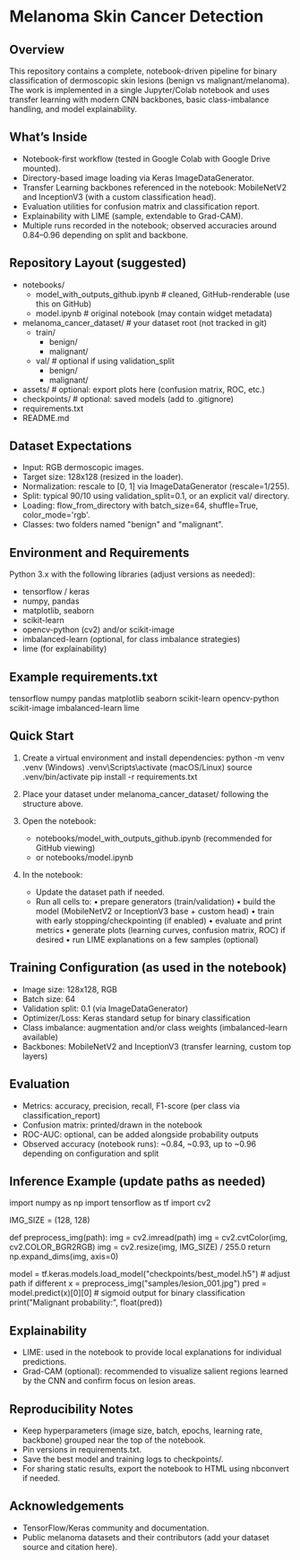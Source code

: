 Melanoma Skin Cancer Detection
===============================

Overview
--------
This repository contains a complete, notebook-driven pipeline for binary classification of dermoscopic skin lesions (benign vs malignant/melanoma). The work is implemented in a single Jupyter/Colab notebook and uses transfer learning with modern CNN backbones, basic class-imbalance handling, and model explainability.

What’s Inside
-------------
- Notebook-first workflow (tested in Google Colab with Google Drive mounted).
- Directory-based image loading via Keras ImageDataGenerator.
- Transfer Learning backbones referenced in the notebook: MobileNetV2 and InceptionV3 (with a custom classification head).
- Evaluation utilities for confusion matrix and classification report.
- Explainability with LIME (sample, extendable to Grad-CAM).
- Multiple runs recorded in the notebook; observed accuracies around 0.84–0.96 depending on split and backbone.

Repository Layout (suggested)
-----------------------------
- notebooks/
  - model_with_outputs_github.ipynb   # cleaned, GitHub-renderable (use this on GitHub)
  - model.ipynb                       # original notebook (may contain widget metadata)
- melanoma_cancer_dataset/            # your dataset root (not tracked in git)
  - train/
    - benign/
    - malignant/
  - val/                              # optional if using validation_split
    - benign/
    - malignant/
- assets/                             # optional: export plots here (confusion matrix, ROC, etc.)
- checkpoints/                        # optional: saved models (add to .gitignore)
- requirements.txt
- README.md

Dataset Expectations
--------------------
- Input: RGB dermoscopic images.
- Target size: 128x128 (resized in the loader).
- Normalization: rescale to [0, 1] via ImageDataGenerator (rescale=1/255).
- Split: typical 90/10 using validation_split=0.1, or an explicit val/ directory.
- Loading: flow_from_directory with batch_size=64, shuffle=True, color_mode='rgb'.
- Classes: two folders named "benign" and "malignant".

Environment and Requirements
----------------------------
Python 3.x with the following libraries (adjust versions as needed):
- tensorflow / keras
- numpy, pandas
- matplotlib, seaborn
- scikit-learn
- opencv-python (cv2) and/or scikit-image
- imbalanced-learn (optional, for class imbalance strategies)
- lime (for explainability)

Example requirements.txt
------------------------
tensorflow
numpy
pandas
matplotlib
seaborn
scikit-learn
opencv-python
scikit-image
imbalanced-learn
lime

Quick Start
-----------
1) Create a virtual environment and install dependencies:
   python -m venv .venv
   (Windows) .venv\Scripts\activate
   (macOS/Linux) source .venv/bin/activate
   pip install -r requirements.txt

2) Place your dataset under melanoma_cancer_dataset/ following the structure above.

3) Open the notebook:
   - notebooks/model_with_outputs_github.ipynb  (recommended for GitHub viewing)
   - or notebooks/model.ipynb

4) In the notebook:
   - Update the dataset path if needed.
   - Run all cells to:
     • prepare generators (train/validation)
     • build the model (MobileNetV2 or InceptionV3 base + custom head)
     • train with early stopping/checkpointing (if enabled)
     • evaluate and print metrics
     • generate plots (learning curves, confusion matrix, ROC) if desired
     • run LIME explanations on a few samples (optional)

Training Configuration (as used in the notebook)
------------------------------------------------
- Image size: 128x128, RGB
- Batch size: 64
- Validation split: 0.1 (via ImageDataGenerator)
- Optimizer/Loss: Keras standard setup for binary classification
- Class imbalance: augmentation and/or class weights (imbalanced-learn available)
- Backbones: MobileNetV2 and InceptionV3 (transfer learning, custom top layers)

Evaluation
----------
- Metrics: accuracy, precision, recall, F1-score (per class via classification_report)
- Confusion matrix: printed/drawn in the notebook
- ROC-AUC: optional, can be added alongside probability outputs
- Observed accuracy (notebook runs): ~0.84, ~0.93, up to ~0.96 depending on configuration and split

Inference Example (update paths as needed)
------------------------------------------
import numpy as np
import tensorflow as tf
import cv2

IMG_SIZE = (128, 128)

def preprocess_img(path):
    img = cv2.imread(path)
    img = cv2.cvtColor(img, cv2.COLOR_BGR2RGB)
    img = cv2.resize(img, IMG_SIZE) / 255.0
    return np.expand_dims(img, axis=0)

model = tf.keras.models.load_model("checkpoints/best_model.h5")  # adjust path if different
x = preprocess_img("samples/lesion_001.jpg")
pred = model.predict(x)[0][0]  # sigmoid output for binary classification
print("Malignant probability:", float(pred))

Explainability
--------------
- LIME: used in the notebook to provide local explanations for individual predictions.
- Grad-CAM (optional): recommended to visualize salient regions learned by the CNN and confirm focus on lesion areas.

Reproducibility Notes
---------------------
- Keep hyperparameters (image size, batch, epochs, learning rate, backbone) grouped near the top of the notebook.
- Pin versions in requirements.txt.
- Save the best model and training logs to checkpoints/.
- For sharing static results, export the notebook to HTML using nbconvert if needed.

Acknowledgements
----------------
- TensorFlow/Keras community and documentation.
- Public melanoma datasets and their contributors (add your dataset source and citation here).
